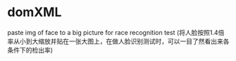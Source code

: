 # domXML
paste img of face to a big picture for race recognition test (将人脸按照1.4倍率从小到大缩放并贴在一张大图上，在做人脸识别测试时，可以一目了然看出来各条件下的检出率) 
